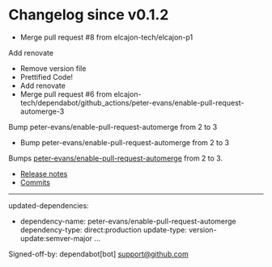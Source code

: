 # Changelog since v0.1.2
- Merge pull request #8 from elcajon-tech/elcajon-p1

Add renovate 
- Remove version file 
- Prettified Code! 
- Add renovate 
- Merge pull request #6 from elcajon-tech/dependabot/github_actions/peter-evans/enable-pull-request-automerge-3

Bump peter-evans/enable-pull-request-automerge from 2 to 3 
- Bump peter-evans/enable-pull-request-automerge from 2 to 3

Bumps [peter-evans/enable-pull-request-automerge](https://github.com/peter-evans/enable-pull-request-automerge) from 2 to 3.
- [Release notes](https://github.com/peter-evans/enable-pull-request-automerge/releases)
- [Commits](https://github.com/peter-evans/enable-pull-request-automerge/compare/v2...v3)

---
updated-dependencies:
- dependency-name: peter-evans/enable-pull-request-automerge
  dependency-type: direct:production
  update-type: version-update:semver-major
...

Signed-off-by: dependabot[bot] <support@github.com> 
